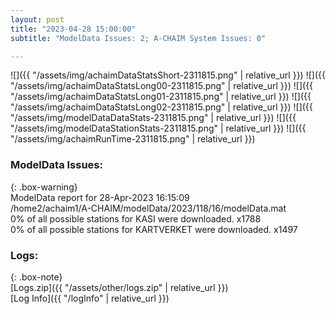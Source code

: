 ```yaml
---
layout: post
title: "2023-04-28 15:00:00"
subtitle: "ModelData Issues: 2; A-CHAIM System Issues: 0"

---
```


![]({{ "/assets/img/achaimDataStatsShort-2311815.png" | relative_url }})
![]({{ "/assets/img/achaimDataStatsLong00-2311815.png" | relative_url }})
![]({{ "/assets/img/achaimDataStatsLong01-2311815.png" | relative_url }})
![]({{ "/assets/img/achaimDataStatsLong02-2311815.png" | relative_url }})
![]({{ "/assets/img/modelDataDataStats-2311815.png" | relative_url }})
![]({{ "/assets/img/modelDataStationStats-2311815.png" | relative_url }})
![]({{ "/assets/img/achaimRunTime-2311815.png" | relative_url }})


### ModelData Issues:  
  
{: .box-warning}  
 ModelData report for 28-Apr-2023 16:15:09   
 /home2/achaim1/A-CHAIM/modelData/2023/118/16/modelData.mat   
 0% of all possible stations for KASI were downloaded. x1788   
 0% of all possible stations for KARTVERKET were downloaded. x1497   
  


### Logs:  
  
{: .box-note}  
[Logs.zip]({{ "/assets/other/logs.zip" | relative_url }})  
[Log Info]({{ "/logInfo" | relative_url }})  
